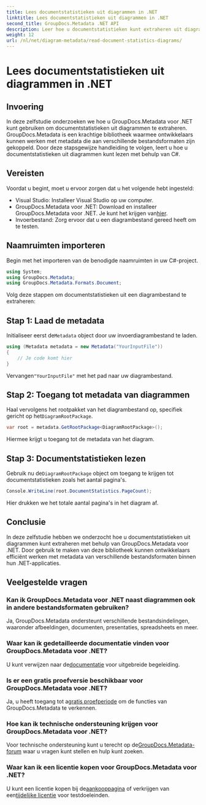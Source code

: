 ```yaml
---
title: Lees documentstatistieken uit diagrammen in .NET
linktitle: Lees documentstatistieken uit diagrammen in .NET
second_title: GroupDocs.Metadata .NET API
description: Leer hoe u documentstatistieken kunt extraheren uit diagrammen in .NET met behulp van GroupDocs.Metadata, een krachtige bibliotheek voor het manipuleren van metagegevens.
weight: 12
url: /nl/net/diagram-metadata/read-document-statistics-diagrams/
---
```


# Lees documentstatistieken uit diagrammen in .NET

## Invoering
In deze zelfstudie onderzoeken we hoe u GroupDocs.Metadata voor .NET kunt gebruiken om documentstatistieken uit diagrammen te extraheren. GroupDocs.Metadata is een krachtige bibliotheek waarmee ontwikkelaars kunnen werken met metadata die aan verschillende bestandsformaten zijn gekoppeld. Door deze stapsgewijze handleiding te volgen, leert u hoe u documentstatistieken uit diagrammen kunt lezen met behulp van C#.
## Vereisten
Voordat u begint, moet u ervoor zorgen dat u het volgende hebt ingesteld:
- Visual Studio: Installeer Visual Studio op uw computer.
-  GroupDocs.Metadata voor .NET: Download en installeer GroupDocs.Metadata voor .NET. Je kunt het krijgen van[hier](https://releases.groupdocs.com/metadata/net/).
- Invoerbestand: Zorg ervoor dat u een diagrambestand gereed heeft om te testen.

## Naamruimten importeren
Begin met het importeren van de benodigde naamruimten in uw C#-project.
```csharp
using System;
using GroupDocs.Metadata;
using GroupDocs.Metadata.Formats.Document;
```

Volg deze stappen om documentstatistieken uit een diagrambestand te extraheren:
## Stap 1: Laad de metadata
 Initialiseer eerst de`Metadata` object door uw invoerdiagrambestand te laden.
```csharp
using (Metadata metadata = new Metadata("YourInputFile"))
{
    // Je code komt hier
}
```
 Vervangen`"YourInputFile"` met het pad naar uw diagrambestand.
## Stap 2: Toegang tot metadata van diagrammen
 Haal vervolgens het rootpakket van het diagrambestand op, specifiek gericht op het`DiagramRootPackage`.
```csharp
var root = metadata.GetRootPackage<DiagramRootPackage>();
```
Hiermee krijgt u toegang tot de metadata van het diagram.
## Stap 3: Documentstatistieken lezen
 Gebruik nu de`DiagramRootPackage` object om toegang te krijgen tot documentstatistieken zoals het aantal pagina's.
```csharp
Console.WriteLine(root.DocumentStatistics.PageCount);
```
Hier drukken we het totale aantal pagina's in het diagram af.

## Conclusie
In deze zelfstudie hebben we onderzocht hoe u documentstatistieken uit diagrammen kunt extraheren met behulp van GroupDocs.Metadata voor .NET. Door gebruik te maken van deze bibliotheek kunnen ontwikkelaars efficiënt werken met metadata van verschillende bestandsformaten binnen hun .NET-applicaties.

## Veelgestelde vragen
### Kan ik GroupDocs.Metadata voor .NET naast diagrammen ook in andere bestandsformaten gebruiken?
Ja, GroupDocs.Metadata ondersteunt verschillende bestandsindelingen, waaronder afbeeldingen, documenten, presentaties, spreadsheets en meer.
### Waar kan ik gedetailleerde documentatie vinden voor GroupDocs.Metadata voor .NET?
 U kunt verwijzen naar de[documentatie](https://tutorials.groupdocs.com/metadata/net/) voor uitgebreide begeleiding.
### Is er een gratis proefversie beschikbaar voor GroupDocs.Metadata voor .NET?
 Ja, u heeft toegang tot a[gratis proefperiode](https://releases.groupdocs.com/) om de functies van GroupDocs.Metadata te verkennen.
### Hoe kan ik technische ondersteuning krijgen voor GroupDocs.Metadata voor .NET?
 Voor technische ondersteuning kunt u terecht op de[GroupDocs.Metadata-forum](https://forum.groupdocs.com/c/metadata/14) waar u vragen kunt stellen en hulp kunt zoeken.
### Waar kan ik een licentie kopen voor GroupDocs.Metadata voor .NET?
 U kunt een licentie kopen bij de[aankooppagina](https://purchase.groupdocs.com/buy) of verkrijgen van een[tijdelijke licentie](https://purchase.groupdocs.com/temporary-license/) voor testdoeleinden.